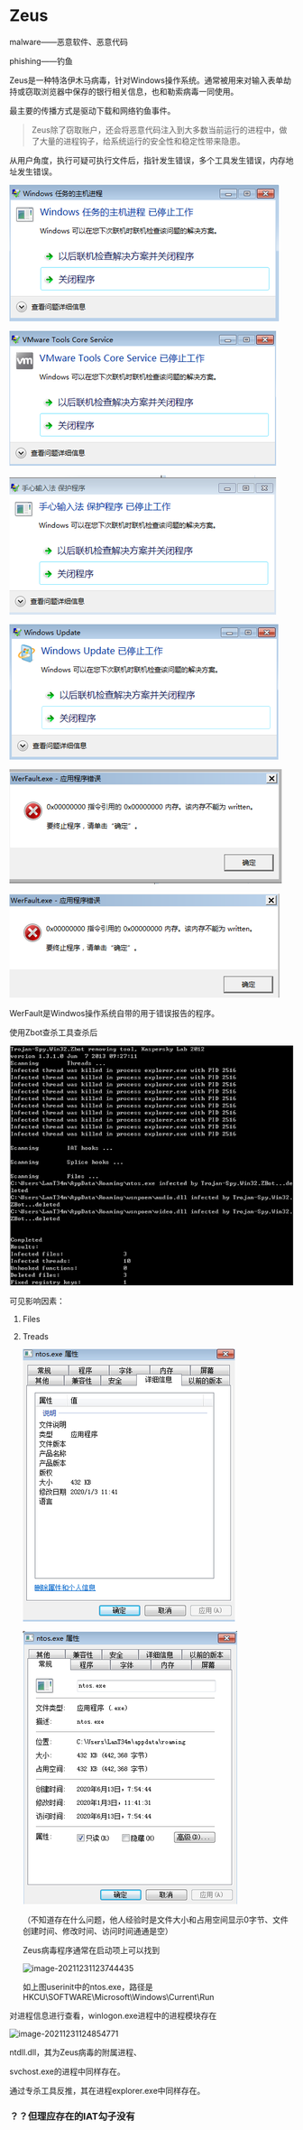 # Zeus

malware——恶意软件、恶意代码

phishing——钓鱼

Zeus是一种特洛伊木马病毒，针对Windows操作系统。通常被用来对输入表单劫持或窃取浏览器中保存的银行相关信息，也和勒索病毒一同使用。

最主要的传播方式是驱动下载和网络钓鱼事件。

> Zeus除了窃取账户，还会将恶意代码注入到大多数当前运行的进程中，做了大量的进程钩子，给系统运行的安全性和稳定性带来隐患。

从用户角度，执行可疑可执行文件后，指针发生错误，多个工具发生错误，内存地址发生错误。

![image-20211231122809639](https://raw.githubusercontent.com/lant34m/pic/main/image-20211231122809639.png)

![image-20211231122826839](https://raw.githubusercontent.com/lant34m/pic/main/image-20211231122826839.png)

![image-20211231122841633](https://raw.githubusercontent.com/lant34m/pic/main/image-20211231122841633.png)

![image-20211231122852447](https://raw.githubusercontent.com/lant34m/pic/main/image-20211231122852447.png)

![image-20211231122903244](https://raw.githubusercontent.com/lant34m/pic/main/image-20211231122903244.png)

![image-20211231122916335](https://raw.githubusercontent.com/lant34m/pic/main/image-20211231122916335.png)

WerFault是Windwos操作系统自带的用于错误报告的程序。

使用Zbot查杀工具查杀后

![image-20211231121509909](https://raw.githubusercontent.com/lant34m/pic/main/image-20211231121509909.png)

可见影响因素：

1. Files

2. Treads

   ![image-20211231123924980](https://raw.githubusercontent.com/lant34m/pic/main/image-20211231123924980.png)

   ![image-20211231123556891](https://raw.githubusercontent.com/lant34m/pic/main/image-20211231123556891.png)

   （不知道存在什么问题，他人经验时是文件大小和占用空间显示0字节、文件创建时间、修改时间、访问时间通通是空）

   Zeus病毒程序通常在启动项上可以找到

   ![image-20211231123744435](C:\Users\LanT34m\AppData\Roaming\Typora\typora-user-images\image-20211231123744435.png)

   如上图userinit中的ntos.exe，路径是HKCU\SOFTWARE\Microsoft\Windows\Current\Run



对进程信息进行查看，winlogon.exe进程中的进程模块存在

![image-20211231124854771](C:\Users\LanT34m\AppData\Roaming\Typora\typora-user-images\image-20211231124854771.png)

ntdll.dll，其为Zeus病毒的附属进程、

svchost.exe的进程中同样存在。

通过专杀工具反推，其在进程explorer.exe中同样存在。

### ？？但理应存在的IAT勾子没有 ###





